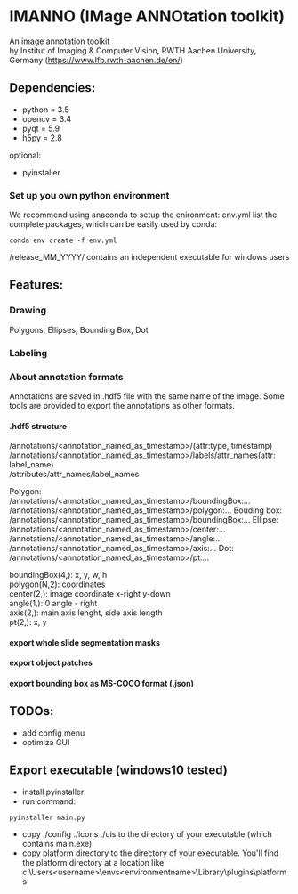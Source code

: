 # IMANNO (IMage ANNOtation toolkit)
An image annotation toolkit   
by Institut of Imaging & Computer Vision, RWTH Aachen University, Germany
(https://www.lfb.rwth-aachen.de/en/)

## Dependencies:

- python = 3.5
- opencv = 3.4 
- pyqt = 5.9
- h5py = 2.8

optional:
- pyinstaller

### Set up you own python environment
We recommend using anaconda to setup the enironment:
env.yml list the complete packages, which can be easily used by conda: 
```
conda env create -f env.yml
```

/release_MM_YYYY/ contains an independent executable for windows users

## Features:

### Drawing
Polygons, Ellipses, Bounding Box, Dot

### Labeling

### About annotation formats

Annotations are saved in .hdf5 file with the same name of the image. Some tools are provided to export the annotations as other formats.

#### .hdf5 structure
/annotations/<annotation_named_as_timestamp>/(attr:type, timestamp)  
/annotations/<annotation_named_as_timestamp>/labels/attr_names(attr: label_name)   
/attributes/attr_names/label_names

Polygon:  
/annotations/<annotation_named_as_timestamp>/boundingBox:...
/annotations/<annotation_named_as_timestamp>/polygon:...
Bouding box:  
/annotations/<annotation_named_as_timestamp>/boundingBox:...
Ellipse:  
/annotations/<annotation_named_as_timestamp>/center:...
/annotations/<annotation_named_as_timestamp>/angle:...
/annotations/<annotation_named_as_timestamp>/axis:...
Dot:  
/annotations/<annotation_named_as_timestamp>/pt:...

boundingBox(4,): x, y, w, h  
polygon(N,2): coordinates  
center(2,): image coordinate x-right y-down  
angle(1,): 0 angle - right  
axis(2,): main axis lenght, side axis length  
pt(2,): x, y  

#### export whole slide segmentation masks
#### export object patches
#### export bounding box as MS-COCO format (.json)

## TODOs:

- add config menu
- optimiza GUI

## Export executable (windows10 tested)

- install pyinstaller
- run command: 
```
pyinstaller main.py
```
- copy ./config ./icons ./uis to the directory of your executable (which contains main.exe)
- copy platform directory to the directory of your executable. You'll find the platform directory at a location like c:\Users\<username>\envs\<environmentname>\Library\plugins\platforms